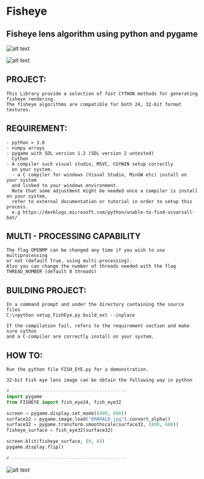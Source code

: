 # Fisheye
## Fisheye lens algorithm using python and pygame

![alt text](https://github.com/yoyoberenguer/Fisheye/blob/master/lake-wallpapers.jpg)

![alt text](https://github.com/yoyoberenguer/Fisheye/blob/master/lake.jpg)

## PROJECT:
```
This Library provide a selection of fast CYTHON methods for generating fisheye rendering.
The fisheye algorithms are compatible for both 24, 32-bit format textures.
```
## REQUIREMENT:
```
- python > 3.0
- numpy arrays
- pygame with SDL version 1.2 (SDL version 2 untested)
  Cython
- A compiler such visual studio, MSVC, CGYWIN setup correctly
  on your system.
  - a C compiler for windows (Visual Studio, MinGW etc) install on your system 
  and linked to your windows environment.
  Note that some adjustment might be needed once a compiler is install on your system, 
  refer to external documentation or tutorial in order to setup this process.
  e.g https://devblogs.microsoft.com/python/unable-to-find-vcvarsall-bat/
```
## MULTI - PROCESSING CAPABILITY
```
The flag OPENMP can be changed any time if you wish to use multiprocessing
or not (default True, using multi-processing).
Also you can change the number of threads needed with the flag THREAD_NUMBER (default 8 threads)
```
## BUILDING PROJECT:
```
In a command prompt and under the directory containing the source files
C:\>python setup_FishEye.py build_ext --inplace

If the compilation fail, refers to the requirement section and make sure cython 
and a C-compiler are correctly install on your system. 
```
## HOW TO:
```
Run the python file FISH_EYE.py for a demonstration.

32-bit Fish eye lens image can be obtain the following way in python 
```

```python
# ------------------------------------------
import pygame
from FISHEYE import fish_eye24, fish_eye32

screen = pygame.display.set_mode((800, 600))
surface32 = pygame.image.load("EMARALD.jpg").convert_alpha()
surface32 = pygame.transform.smoothscale(surface32, (800, 600))
fisheye_surface = fish_eye32(surface32)

screen.blit(fisheye_surface, (0, 0))
pygame.display.flip()

# ------------------------------------------
```

![alt text](https://github.com/yoyoberenguer/Fisheye/blob/master/fishey32.PNG)
